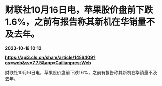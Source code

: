 # 财联社10月16日电，苹果股价盘前下跌1.6%，之前有报告称其新机在华销量不及去年。

**2023-10-16 10:12**

**https://api3.cls.cn/share/article/1486409?os=web&sv=7.7.5&app=CailianpressWeb**

财联社10月16日电，苹果股价盘前下跌1.6%，之前有报告称其新机在华销量不及去年。